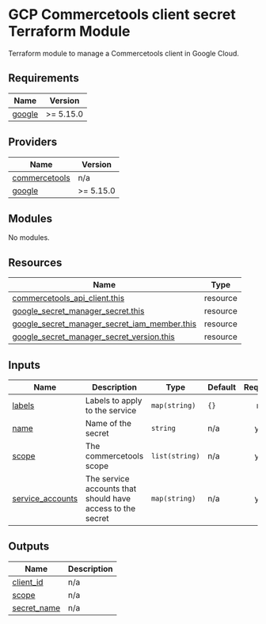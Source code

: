 # GCP Commercetools client secret Terraform Module

Terraform module to manage a Commercetools client in Google Cloud.
<!-- BEGIN_TF_DOCS -->
## Requirements

| Name | Version |
|------|---------|
| <a name="requirement_google"></a> [google](#requirement\_google) | >= 5.15.0 |

## Providers

| Name | Version |
|------|---------|
| <a name="provider_commercetools"></a> [commercetools](#provider\_commercetools) | n/a |
| <a name="provider_google"></a> [google](#provider\_google) | >= 5.15.0 |

## Modules

No modules.

## Resources

| Name | Type |
|------|------|
| [commercetools_api_client.this](https://registry.terraform.io/providers/labd/commercetools/latest/docs/resources/api_client) | resource |
| [google_secret_manager_secret.this](https://registry.terraform.io/providers/hashicorp/google/latest/docs/resources/secret_manager_secret) | resource |
| [google_secret_manager_secret_iam_member.this](https://registry.terraform.io/providers/hashicorp/google/latest/docs/resources/secret_manager_secret_iam_member) | resource |
| [google_secret_manager_secret_version.this](https://registry.terraform.io/providers/hashicorp/google/latest/docs/resources/secret_manager_secret_version) | resource |

## Inputs

| Name | Description | Type | Default | Required |
|------|-------------|------|---------|:--------:|
| <a name="input_labels"></a> [labels](#input\_labels) | Labels to apply to the service | `map(string)` | `{}` | no |
| <a name="input_name"></a> [name](#input\_name) | Name of the secret | `string` | n/a | yes |
| <a name="input_scope"></a> [scope](#input\_scope) | The commercetools scope | `list(string)` | n/a | yes |
| <a name="input_service_accounts"></a> [service\_accounts](#input\_service\_accounts) | The service accounts that should have access to the secret | `map(string)` | n/a | yes |

## Outputs

| Name | Description |
|------|-------------|
| <a name="output_client_id"></a> [client\_id](#output\_client\_id) | n/a |
| <a name="output_scope"></a> [scope](#output\_scope) | n/a |
| <a name="output_secret_name"></a> [secret\_name](#output\_secret\_name) | n/a |
<!-- END_TF_DOCS -->